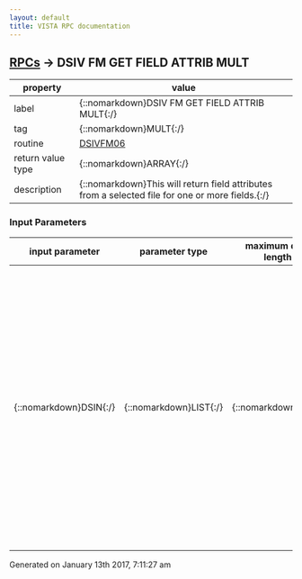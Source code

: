 ```yaml
---
layout: default
title: VISTA RPC documentation
---
```




## [RPCs](TableOfContent.md) &#8594; DSIV FM GET FIELD ATTRIB MULT 

 property | value 
--- | --- 
 label | {::nomarkdown}DSIV FM GET FIELD ATTRIB MULT{:/}
 tag | {::nomarkdown}MULT{:/}
 routine | [DSIVFM06](http://code.osehra.org/dox/Routine_DSIVFM06_source.html)
 return value type | {::nomarkdown}ARRAY{:/}
 description | {::nomarkdown}This will return field attributes from a selected file for one or more fields.{:/}

### Input Parameters

| input parameter | parameter type | maximum data length | required | description | 
| --- | --- | --- | --- | --- | 
| {::nomarkdown}DSIN{:/} | {::nomarkdown}LIST{:/} | {::nomarkdown}50{:/} | {::nomarkdown}true{:/} | {::nomarkdown} DSIN(i) := label ^ value   for i = 0,1,2,3,4,...  Label can be one of five values:   FILE - req - file (or subfile) number or file name    FLAG - opt - N or <null>   - default value is <null>                if FLAG[\N\ - do not return attributes which are <null>     ATT - req - list of field attributes to return                this can be a ';'-delimited string of field attribute                 names or individual field attribute names                 Examples: DSIN(i)=\ATT^LABEL;TYPE;GLOBAL LOCATION;\                          DSIN(i)=\ATT^SPECIFIER\                          DSIN(i)=\ATT^*\ - the '*' means get all field                                    attrib    FIELD - req - field number or field name                 Examples: DSIN(i)=\FIELD^.01\                           DSIN(i)=\FIELD^.01;.02;.03;.09\                           DSIN(i)=\FIELD^.01:.09\                           DSIN(i)=\FIELD^.01;.02;.03;1:9;99\                 Field numbers (or names) can be separated by ';'                 An inclusive range of field numbers is separated by ':'{:/} | 




 Generated on January 13th 2017, 7:11:27 am